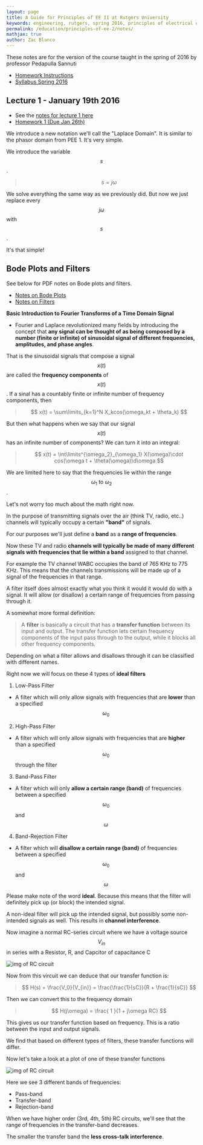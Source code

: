 ```yaml
---
layout: page
title: A Guide for Principles of EE II at Rutgers University
keywords: engineering, rutgers, spring 2016, principles of electrical engineering 2, principles of electrical engineering II, guide, class, study, circuits, computer engineering, electrical engineering, engineers, peddapulla sannuti, sannuti
permalink: /education/principles-of-ee-2/notes/
mathjax: true
author: Zac Blanco
---
```


These notes are for the version of the course taught in the spring of 2016 by professor Pedapulla Sannuti

- [Homework Instructions](../HW-instructions.pdf)
- [Syllabus Spring 2016](../Syllabus-222-S2016.pdf)


## Lecture 1 - January 19th 2016

- See the [notes for lecture 1 here](../Review-of-basics-of-EEI.pdf)
- [Homework 1 (Due Jan 26th)](../HW-due-Jan-26.pdf)


We introduce a new notation we'll call the "Laplace Domain". It is similar to the phasor domain from PEE 1. It's very simple.

We introduce the variable $$s$$.

> $$ s = j\omega $$

We solve everything the same way as we previously did. But now we just replace every $$j\omega$$ with $$s$$.

It's that simple!

## Bode Plots and Filters


See below for PDF notes on Bode plots and filters.

- [Notes on Bode Plots](../Bode-plots.pdf)
- [Notes on Filters](../Filters-Notes-S2016.pdf)

**Basic Introduction to Fourier Transforms of a Time Domain Signal**

- Fourier and Laplace revolutionized many fields by introducing the concept that **any signal can be thought of as being composed by a number (finite or infinite) of sinusoidal signal of different frequencies, amplitudes, and phase angles**.

That is the sinusoidal signals that compose a signal $$x(t)$$ are called the **frequency components** of $$x(t)$$. If a sinal has a countably finite or infinite number of frequency components, then

> $$ x(t) = \sum\limits_{k=1}^N X_kcos(\omega_kt + \theta_k) $$

But then what happens when we say that our signal $$x(t)$$ has an infinite number of components? We can turn it into an integral:

> $$ x(t) = \int\limits^{\omega_2}_{\omega_1} X(\omega)\cdot cos(\omega t + \theta(\omega))d\omega $$

We are limited here to say that the frequencies lie within the range $$\omega_1 \text{ to } \omega_2$$.

Let's not worry too much about the math right now.

In the purpose of transmitting signals over the air (think TV, radio, etc..) channels will typically occupy a certain **"band"** of signals.

For our purposes we'll just define a **band** as a **range of frequencies**.

Now these TV and radio **channels will typically be made of many different signals with frequencies that lie within a band** assigned to that channel.

For example the TV channel WABC occupies the band of 765 KHz to 775 KHz. This means that the channels transmissions will be made up of a signal of the frequencies in that range.

A filter itself does almost exactly what you think it would it would do with a signal. It will allow (or disallow) a certain range of frequencies from passing through it.

A somewhat more formal definition:

> A **filter** is basically a circuit that has a **transfer function** between its input and output. The transfer function lets certain frequency components of the input pass through to the output,  while it blocks all other frequency components.

Depending on what a filter allows and disallows through it can be classified with different names.


Right now we will focus on these 4 types of **ideal filters**

1. Low-Pass Filter
  - A filter which will only allow signals with frequencies that are **lower** than a specified $$\omega_0$$
2. High-Pass Filter
  - A filter which will only allow signals with frequencies that are **higher** than a specified $$\omega_0$$ through the filter
3. Band-Pass Filter
  - A filter which will only **allow a certain range (band)** of frequencies between a specified $$\omega_0$$ and $$\omega$$
4. Band-Rejection Filter
  - A filter which will **disallow a certain range (band)** of frequencies between a specified $$\omega_0$$ and $$\omega$$


Please make note of the word **ideal**. Because this means that the filter will definitely pick up (or block) the intended signal.

A non-ideal filter will pick up the intended signal, but possibly some non-intended signals as well. This results in **channel interference**.

Now imagine a normal RC-series circuit where we have a voltage source $$V_{in}$$ in series with a Resistor, R, and Capcitor of capacitance C

![img of RC circuit](../../../assets/images/pee-2/rc-circuit-1.png)

Now from this vircuit we can deduce that our transfer function is:

> $$ H(s) = \frac{V_0}{V_{in}} = \frac{\frac{1}{sC}}{R + \frac{1}{sC}} $$

Then we can convert this to the frequency domain

> $$ H(j\omega) = \frac{ 1 }{1 + j\omega RC} $$

This gives us our transfer function based on frequency. This is a ratio between the input and output signals. 

We find that based on different types of filters, these transfer functions will differ.

Now let's take a look at a plot of one of these transfer functions

![img of RC circuit](../../../assets/images/pee-2/low-pass-transfer-1.png)

Here we see 3 different bands of frequencies:

- Pass-band
- Transfer-band
- Rejection-band

When we have higher order (3rd, 4th, 5th) RC circuits, we'll see that the range of frequencies  in the transfer-band decreases.

The smaller the transfer band the **less cross-talk interference**.







































